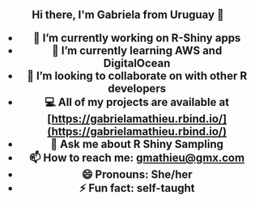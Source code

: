 <h2 align="center">Hi there, I'm Gabriela from Uruguay 👋


- 🔭 I’m currently working on **R-Shiny apps** 
- 🌱 I’m currently learning AWS and DigitalOcean
- 👯 I’m looking to collaborate on **with other R developers**
- :computer: All of my projects are available at [https://gabrielamathieu.rbind.io/](https://gabrielamathieu.rbind.io/)
- 💬 Ask me about **R Shiny Sampling**
- 📫 How to reach me: gmathieu@gmx.com
- 😄 Pronouns: She/her
- ⚡ Fun fact: self-taught



